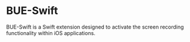 # BUE-Swift
 BUE-Swift is a Swift extension designed to activate the screen recording functionality within iOS applications.
